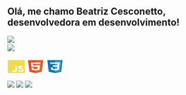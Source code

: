 ## Olá, me chamo Beatriz Cesconetto, desenvolvedora em desenvolvimento!

<div>
  <img src="https://github-readme-stats.vercel.app/api?username=Beacesconetto&hide=contribs,issues,stars&count_private=true&show_icons=true&theme=radical" />
</div>

<div>
  <img src="https://github-readme-stats.vercel.app/api/top-langs/?username=Beacesconetto&hide=contribs,issues,stars&count_private=true&show_icons=true&theme=radical" />
</div>
  
<div style="display: inline_block"><br>
  <img align="center" alt="Bea-Js" height="30" width="40" src="https://raw.githubusercontent.com/devicons/devicon/master/icons/javascript/javascript-plain.svg">   
  <img align="center" alt="Bea-HTML" height="30" width="40" src="https://raw.githubusercontent.com/devicons/devicon/master/icons/html5/html5-original.svg">
  <img align="center" alt="Bea-CSS" height="30" width="40" src="https://raw.githubusercontent.com/devicons/devicon/master/icons/css3/css3-original.svg">
</div>

</br>
 
<div> 
  <a href="https://instagram.com/beatriz_cesconetto" target="_blank"><img src="https://img.shields.io/badge/-Instagram-%23E4405F?style=for-the-badge&logo=instagram&logoColor=white" target="_blank"></a>
  <a href = "mailto:beacesconetto203@gmail.com"><img src="https://img.shields.io/badge/-Gmail-%23333?style=for-the-badge&logo=gmail&logoColor=white" target="_blank"></a>
  <a href="linkedin.com/in/beatriz-cesconetto-70966a268/" target="_blank"><img src="https://img.shields.io/badge/-LinkedIn-%230077B5?style=for-the-badge&logo=linkedin&logoColor=white" target="_blank"></a> 
 
</div>
